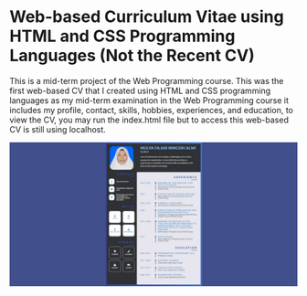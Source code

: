 # Web-based Curriculum Vitae using HTML and CSS Programming Languages (Not the Recent CV)
This is a mid-term project of the Web Programming course. This was the first web-based CV that I created using HTML and CSS programming languages as my mid-term examination in the Web Programming course it includes my profile, contact, skills, hobbies, experiences, and education, to view the CV, you may run the index.html file but to access this web-based CV is still using localhost.

![](cv.png)
